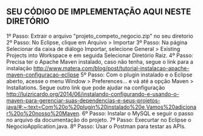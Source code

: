 ## SEU CÓDIGO DE IMPLEMENTAÇÃO AQUI NESTE DIRETÓRIO


1º Passo: Extrair o arquivo "projeto_competo_negocio.zip" no seu diretorio
2º Passo: No Eclipse, clique em Arquivo > Importar
3º Passo: Na página Selecionar da caixa de diálogo Importar, selecione General > Existing Projects into Workspace e em seguida Selecionar Diretório Raiz.
4º Passo: Precisa ter o Apache Maven instalado, caso não tenha, segue o link para a instalação http://www.matera.com/blog/post/tutorial-instalacao-apache-maven-configuracao-eclipse
5º Passo: Com o plugin instalado e o Eclipse aberto, acesse o menu Window > Preferences... e vá até a opção Maven > Installations. Segue outro link que pode ajudar na configuração http://luizricardo.org/2014/06/instalando-configurando-e-usando-o-maven-para-gerenciar-suas-dependencias-e-seus-projetos-java/#:~:text=Com%20o%20plugin%20instalado%20e,Vamos%20adicionar%20o%20nosso%20Maven.
6º Passo: Instalar o MySQL e seguir o passo no arquivo da documentação do projeto.
7º Passo: Execurtar no Eclipse o NegocioApplication.java.
8º Passo: Usar o Postman para testar as APIs.
